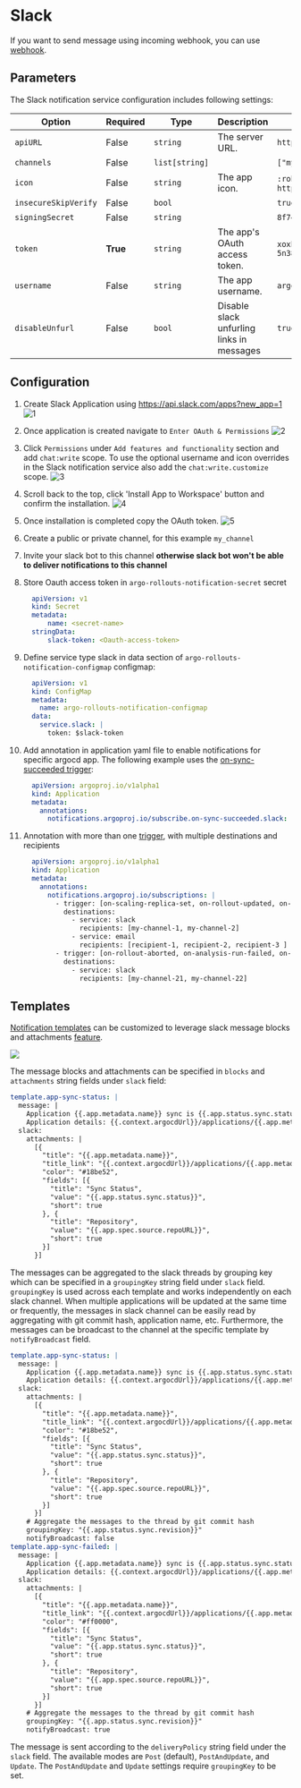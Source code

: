 # Slack

If you want to send message using incoming webhook, you can use [webhook](./webhook.md#send-slack).

## Parameters

The Slack notification service configuration includes following settings:

| **Option**           | **Required** | **Type**       | **Description** | **Example** |
| -------------------- | ------------ | -------------- | --------------- | ----------- |
| `apiURL`             | False        | `string`       | The server URL. | `https://example.com/api` |
| `channels`           | False        | `list[string]` |                 | `["my-channel-1", "my-channel-2"]` |
| `icon`               | False        | `string`       | The app icon.   | `:robot_face:` or `https://example.com/image.png` |
| `insecureSkipVerify` | False        | `bool`         |                 | `true` |
| `signingSecret`       | False        | `string`       |                 | `8f742231b10e8888abcd99yyyzzz85a5` |
| `token`              | **True**     | `string`       | The app's OAuth access token. | `xoxb-1234567890-1234567890123-5n38u5ed63fgzqlvuyxvxcx6` |
| `username`           | False        | `string`       | The app username. | `argocd` |
| `disableUnfurl`      | False        | `bool`         | Disable slack unfurling links in messages | `true` |

## Configuration

1. Create Slack Application using https://api.slack.com/apps?new_app=1
![1](https://user-images.githubusercontent.com/426437/73604308-4cb0c500-4543-11ea-9092-6ca6bae21cbb.png)
1. Once application is created navigate to `Enter OAuth & Permissions`
![2](https://user-images.githubusercontent.com/426437/73604309-4d495b80-4543-11ea-9908-4dea403d3399.png)
1. Click `Permissions` under `Add features and functionality` section and add `chat:write` scope. To use the optional username and icon overrides in the Slack notification service also add the `chat:write.customize` scope.
![3](https://user-images.githubusercontent.com/426437/73604310-4d495b80-4543-11ea-8576-09cd91aea0e5.png)
1. Scroll back to the top, click 'Install App to Workspace' button and confirm the installation.
![4](https://user-images.githubusercontent.com/426437/73604311-4d495b80-4543-11ea-9155-9d216b20ec86.png)
1. Once installation is completed copy the OAuth token.
![5](https://user-images.githubusercontent.com/426437/73604312-4d495b80-4543-11ea-832b-a9d9d5e4bc29.png)

1. Create a public or private channel, for this example `my_channel`
1. Invite your slack bot to this channel **otherwise slack bot won't be able to deliver notifications to this channel**
1. Store Oauth access token in `argo-rollouts-notification-secret` secret

    ```yaml
      apiVersion: v1
      kind: Secret
      metadata:
          name: <secret-name>
      stringData:
          slack-token: <Oauth-access-token>
    ```

1. Define service type slack in data section of `argo-rollouts-notification-configmap` configmap:

    ```yaml
      apiVersion: v1
      kind: ConfigMap
      metadata:
        name: argo-rollouts-notification-configmap
      data:
        service.slack: |
          token: $slack-token
    ```

1. Add annotation in application yaml file to enable notifications for specific argocd app.  The following example uses the [on-sync-succeeded trigger](../catalog.md#triggers):

    ```yaml
      apiVersion: argoproj.io/v1alpha1
      kind: Application
      metadata:
        annotations:
          notifications.argoproj.io/subscribe.on-sync-succeeded.slack: my_channel
    ```

1. Annotation with more than one [trigger](../catalog.md#triggers), with multiple destinations and recipients

    ```yaml
      apiVersion: argoproj.io/v1alpha1
      kind: Application
      metadata:
        annotations:
          notifications.argoproj.io/subscriptions: |
            - trigger: [on-scaling-replica-set, on-rollout-updated, on-rollout-step-completed]
              destinations:
                - service: slack
                  recipients: [my-channel-1, my-channel-2]
                - service: email
                  recipients: [recipient-1, recipient-2, recipient-3 ]
            - trigger: [on-rollout-aborted, on-analysis-run-failed, on-analysis-run-error]
              destinations:
                - service: slack
                  recipients: [my-channel-21, my-channel-22]
    ```

## Templates

[Notification templates](../templates.md) can be customized to leverage slack message blocks and attachments
[feature](https://api.slack.com/messaging/composing/layouts).

![](https://user-images.githubusercontent.com/426437/72776856-6dcef880-3bc8-11ea-8e3b-c72df16ee8e6.png)

The message blocks and attachments can be specified in `blocks` and `attachments` string fields under `slack` field:

```yaml
template.app-sync-status: |
  message: |
    Application {{.app.metadata.name}} sync is {{.app.status.sync.status}}.
    Application details: {{.context.argocdUrl}}/applications/{{.app.metadata.name}}.
  slack:
    attachments: |
      [{
        "title": "{{.app.metadata.name}}",
        "title_link": "{{.context.argocdUrl}}/applications/{{.app.metadata.name}}",
        "color": "#18be52",
        "fields": [{
          "title": "Sync Status",
          "value": "{{.app.status.sync.status}}",
          "short": true
        }, {
          "title": "Repository",
          "value": "{{.app.spec.source.repoURL}}",
          "short": true
        }]
      }]
```

The messages can be aggregated to the slack threads by grouping key which can be specified in a `groupingKey` string field under `slack` field.
`groupingKey` is used across each template and works independently on each slack channel.
When multiple applications will be updated at the same time or frequently, the messages in slack channel can be easily read by aggregating with git commit hash, application name, etc.
Furthermore, the messages can be broadcast to the channel at the specific template by `notifyBroadcast` field.

```yaml
template.app-sync-status: |
  message: |
    Application {{.app.metadata.name}} sync is {{.app.status.sync.status}}.
    Application details: {{.context.argocdUrl}}/applications/{{.app.metadata.name}}.
  slack:
    attachments: |
      [{
        "title": "{{.app.metadata.name}}",
        "title_link": "{{.context.argocdUrl}}/applications/{{.app.metadata.name}}",
        "color": "#18be52",
        "fields": [{
          "title": "Sync Status",
          "value": "{{.app.status.sync.status}}",
          "short": true
        }, {
          "title": "Repository",
          "value": "{{.app.spec.source.repoURL}}",
          "short": true
        }]
      }]
    # Aggregate the messages to the thread by git commit hash
    groupingKey: "{{.app.status.sync.revision}}"
    notifyBroadcast: false
template.app-sync-failed: |
  message: |
    Application {{.app.metadata.name}} sync is {{.app.status.sync.status}}.
    Application details: {{.context.argocdUrl}}/applications/{{.app.metadata.name}}.
  slack:
    attachments: |
      [{
        "title": "{{.app.metadata.name}}",
        "title_link": "{{.context.argocdUrl}}/applications/{{.app.metadata.name}}",
        "color": "#ff0000",
        "fields": [{
          "title": "Sync Status",
          "value": "{{.app.status.sync.status}}",
          "short": true
        }, {
          "title": "Repository",
          "value": "{{.app.spec.source.repoURL}}",
          "short": true
        }]
      }]
    # Aggregate the messages to the thread by git commit hash
    groupingKey: "{{.app.status.sync.revision}}"
    notifyBroadcast: true
```

The message is sent according to the `deliveryPolicy` string field under the `slack` field. The available modes are `Post` (default), `PostAndUpdate`, and `Update`. The `PostAndUpdate` and `Update` settings require `groupingKey` to be set.
